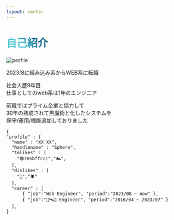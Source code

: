 ```yaml
---
layout: center
---
```


# 自己紹介

<div class="flex flex-row gap-2 h-full  items-center">
  <div class="w-full">
  <img src="https://avatars.githubusercontent.com/u/108622390" alt="profile" class="size-24 rounded-md">

2023/8に組み込み系からWEB系に転職

社会人歴9年目<br>
仕事としてのweb系は1年のエンジニア

前職ではプライム企業と協力して<br>
30年の熟成されて黒魔術と化したシステムを<br>
保守/運用/機能追加しておりました<br>

  </div>
  <div class="w-full">

```
{
"profile" : {
  "name" : "XX XX",
  "handlename" : "Sphere",
  "tolikes" : [
    "🟢(#bbffcc)","🏍️",
  ],
  "dislikes" : [
    "🦐","🕷️"
  ],
  "career" : [
      { "job":"Web Engineer", "period":"2023/08 ~ now" },
      { "job":"🚀🛰📡 Engineer", "period":"2016/04 ~ 2023/07" }
  ],
}
```

  </div>

</div>

<style>
h1 {
  background-color: #2B90B6;
  background-image: linear-gradient(45deg, #4EC5D4 10%, #146b8c 20%);
  background-size: 100%;
  -webkit-background-clip: text;
  -moz-background-clip: text;
  -webkit-text-fill-color: transparent;
  -moz-text-fill-color: transparent;
}
</style>
